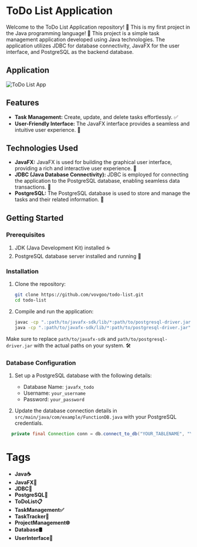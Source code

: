 # ToDo List Application

Welcome to the ToDo List Application repository! 🚀 This is my first project in the Java programming language! 🎉 This project is a simple task management application developed using Java technologies. The application utilizes JDBC for database connectivity, JavaFX for the user interface, and PostgreSQL as the backend database.

## Application
![ToDo List App](https://i.imgur.com/Bc2pb0D.png)

## Features
- **Task Management:** Create, update, and delete tasks effortlessly. ✅
- **User-Friendly Interface:** The JavaFX interface provides a seamless and intuitive user experience. 🌈

## Technologies Used
- **JavaFX:** JavaFX is used for building the graphical user interface, providing a rich and interactive user experience. 🎨
- **JDBC (Java Database Connectivity):** JDBC is employed for connecting the application to the PostgreSQL database, enabling seamless data transactions. 🔄
- **PostgreSQL:** The PostgreSQL database is used to store and manage the tasks and their related information. 🐘

## Getting Started

### Prerequisites
1. JDK (Java Development Kit) installed ☕
2. PostgreSQL database server installed and running 🚀

### Installation
1. Clone the repository:
    ```bash
    git clone https://github.com/vovgoo/todo-list.git
    cd todo-list
    ```

2. Compile and run the application:
    ```bash
    javac -cp ".:path/to/javafx-sdk/lib/*:path/to/postgresql-driver.jar" src/main/java/com/example/todo/Main.java
    java -cp ".:path/to/javafx-sdk/lib/*:path/to/postgresql-driver.jar" src/main/java/com/example/todo/Main
    ```

Make sure to replace `path/to/javafx-sdk` and `path/to/postgresql-driver.jar` with the actual paths on your system. 🛠️

### Database Configuration
1. Set up a PostgreSQL database with the following details:
   - Database Name: `javafx_todo`
   - Username: `your_username`
   - Password: `your_password`

2. Update the database connection details in `src/main/java/com/example/FunctionDB.java` with your PostgreSQL credentials.

```java
  private final Connection conn = db.connect_to_db("YOUR_TABLENAME", "YOUR_USERNAME", "YOUR_PASSWORD");
```

# Tags
- **Java☕**
- **JavaFX🎨**
- **JDBC🔄**
- **PostgreSQL🐘**
- **ToDoList📋**
- **TaskManagement✅**
- **TaskTracker🚀**
- **ProjectManagement🌐**
- **Database🛢️**
- **UserInterface🌈**
